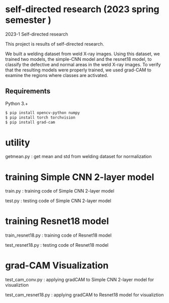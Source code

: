 # self-directed research (2023 spring semester )
2023-1 Self-directed research 

This project is results of self-directed research.

We built a welding dataset from weld X-ray images. Using this dataset, we trained two models, the simple-CNN model and the resnet18 model, to classify the defective and normal areas in the weld X-ray images. 
To verify that the resulting models were properly trained, we used grad-CAM to examine the regions where classes are activated.
## Requirements

Python 3.+

```bash
$ pip install opencv-python numpy
$ pip install torch torchvision
$ pip install grad-cam
```


# utility
getmean.py : get mean and std from welding dataset for normalization

# training Simple CNN 2-layer model
train.py : training code of Simple CNN 2-layer model 

test.py : testing code of Simple CNN 2-layer model 

# training Resnet18 model
train_resnet18.py : training code of Resnet18 model

test_resnet18.py : testing code of Resnet18 model

# grad-CAM Visualization
test_cam_conv.py : applying gradCAM to Simple CNN 2-layer model for visualiztion 

test_cam_resnet18.py : applying gradCAM to Resnet18 model for visualiztion 
